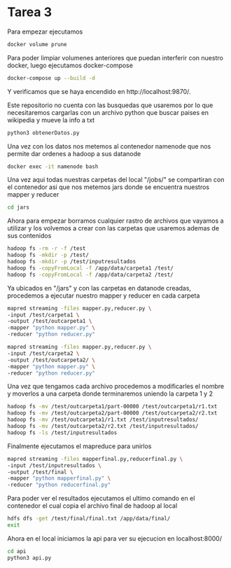 # Tarea 3

Para empezar ejecutamos 

```sh
docker volume prune
```

Para poder limpiar volumenes anteriores que puedan interferir con nuestro docker, luego ejecutamos docker-compose
```sh
docker-compose up --build -d
```

Y verificamos que se haya encendido en http://localhost:9870/.

Este repositorio no cuenta con las busquedas que usaremos por lo que necesitaremos cargarlas con un archivo python que buscar paises en wikipedia y mueve la info a txt

```sh
python3 obtenerDatos.py
```

Una vez con los datos nos metemos al contenedor namenode que nos permite dar ordenes a hadoop a sus datanode

```sh
docker exec -it namenode bash
```

Una vez aqui todas nuestras carpetas del local "/jobs/" se compartiran con el contenedor asi que nos metemos jars donde se encuentra nuestros mapper y reducer

```sh
cd jars
```

Ahora para empezar borramos cualquier rastro de archivos que vayamos a utilizar y los volvemos a crear con las carpetas que usaremos ademas de sus contenidos

```sh
hadoop fs -rm -r -f /test
hadoop fs -mkdir -p /test/
hadoop fs -mkdir -p /test/inputresultados
hadoop fs -copyFromLocal -f /app/data/carpeta1 /test/
hadoop fs -copyFromLocal -f /app/data/carpeta2 /test/
```

Ya ubicados en "/jars" y con las carpetas en datanode creadas, procedemos a ejecutar nuestro mapper y reducer en cada carpeta

```sh
mapred streaming -files mapper.py,reducer.py \
-input /test/carpeta1 \
-output /test/outcarpeta1 \
-mapper "python mapper.py" \
-reducer "python reducer.py"

mapred streaming -files mapper.py,reducer.py \
-input /test/carpeta2 \
-output /test/outcarpeta2/ \
-mapper "python mapper.py" \
-reducer "python reducer.py"
```

Una vez que tengamos cada archivo procedemos a modificarles el nombre y moverlos a una carpeta donde terminaremos uniendo la carpeta 1 y 2

```sh
hadoop fs -mv /test/outcarpeta1/part-00000 /test/outcarpeta1/r1.txt
hadoop fs -mv /test/outcarpeta2/part-00000 /test/outcarpeta2/r2.txt
hadoop fs -mv /test/outcarpeta1/r1.txt /test/inputresultados/
hadoop fs -mv /test/outcarpeta2/r2.txt /test/inputresultados/
hadoop fs -ls /test/inputresultados
```

Finalmente ejecutamos el mapreduce para unirlos

```sh
mapred streaming -files mapperfinal.py,reducerfinal.py \
-input /test/inputresultados \
-output /test/final \
-mapper "python mapperfinal.py" \
-reducer "python reducerfinal.py"
```

Para poder ver el resultados ejecutamos el ultimo comando en el contenedor el cual copia el archivo final de hadoop al local

```sh
hdfs dfs -get /test/final/final.txt /app/data/final/
exit
```
Ahora en el local iniciamos la api para ver su ejecucion en localhost:8000/

```sh
cd api
python3 api.py
```
